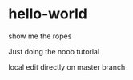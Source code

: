 # hello-world
show me the ropes

Just doing the noob tutorial


local edit directly on master branch

